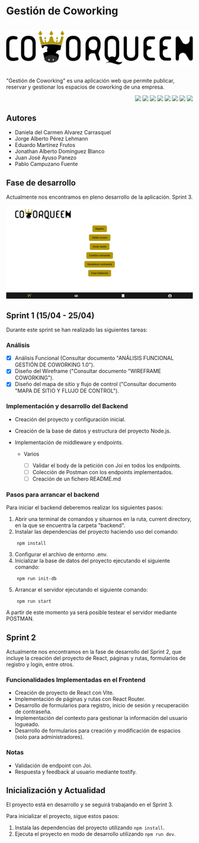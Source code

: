 # Gestión de Coworking 
<br>
<div align="center">
<img src="https://github.com/JonathanADB/Coworking/blob/test-2/frontend/src/assets/images/Logo.png">
</div>

<br>

"Gestión de Coworking" es una aplicación web que permite publicar, reservar y gestionar los espacios de coworking de una empresa.
<div align="end"> 
  <img src="https://img.shields.io/badge/React-20232A?style=for-the-badge&logo=react&logoColor=61DAFB" />
  <img src="https://img.shields.io/badge/Tailwind_CSS-38B2AC?style=for-the-badge&logo=tailwind-css&logoColor=white" />
  <img src="https://img.shields.io/badge/Vite-B73BFE?style=for-the-badge&logo=vite&logoColor=FFD62E" />
  <img src="https://img.shields.io/badge/Notion-000000?style=for-the-badge&logo=notion&logoColor=white" />
  <img src="https://img.shields.io/badge/GitHub-100000?style=for-the-badge&logo=github&logoColor=white">
  <img src="https://img.shields.io/badge/Express%20js-000000?style=for-the-badge&logo=express&logoColor=white">
  <img src="https://img.shields.io/badge/Node%20js-339933?style=for-the-badge&logo=nodedotjs&logoColor=white">
  <img src="https://img.shields.io/badge/Postman-FF6C37?style=for-the-badge&logo=Postman&logoColor=white">
</div>

## Autores

- Daniela del Carmen Alvarez Carrasquel
- Jorge Alberto Pérez Lehmann
- Eduardo Martínez Frutos
- Jonathan Alberto Domínguez Blanco
- Juan José Ayuso Panezo
- Pablo Campuzano Fuente

## Fase de desarrollo

Actualmente nos encontramos en pleno desarrollo de la aplicación. Sprint 3.

<img src="https://github.com/JonathanADB/Coworking/blob/test-2/frontend/src/assets/images/home.png">


## Sprint 1 (15/04 - 25/04)
Durante este sprint se han realizado las siguientes tareas:

### Análisis
- [x] Análisis Funcional (Consultar documento "ANÁLISIS FUNCIONAL GESTIÓN DE COWORKING 1.0").
- [x] Diseño del Wireframe ("Consultar documento "WIREFRAME COWORKING").
- [x] Diseño del mapa de sitio y flujo de control ("Consultar documento "MAPA DE SITIO Y FLUJO DE CONTROL").

### Implementación y desarrollo del Backend
- Creación del proyecto y configuración inicial.
- Creación de la base de datos y estructura del proyecto Node.js.
- Implementación de middleware y endpoints.

  - Varios

    - [ ] Validar el body de la petición con Joi en todos los endpoints.
    - [ ] Colección de Postman con los endpoints implementados.
    - [ ] Creación de un fichero README.md

### Pasos para arrancar el backend

Para iniciar el backend deberemos realizar los siguientes pasos:

1.  Abrir una terminal de comandos y situarnos en la ruta, current directory, en la que se encuentra la carpeta "backend".
2.  Instalar las dependencias del proyecto haciendo uso del comando:

```
    npm install
```

3.  Configurar el archivo de entorno .env.
4.  Inicializar la base de datos del proyecto ejecutando el siguiente comando:

```
    npm run init-db
```

5. Arrancar el servidor ejecutando el siguiente comando:

```
    npm run start
```

A partir de este momento ya será posible testear el servidor mediante POSTMAN.


## Sprint 2
Actualmente nos encontramos en la fase de desarrollo del Sprint 2, que incluye la creación del proyecto de React, páginas y rutas, formularios de registro y login, entre otros.

### Funcionalidades Implementadas en el Frontend
- Creación de proyecto de React con Vite.
- Implementación de páginas y rutas con React Router.
- Desarrollo de formularios para registro, inicio de sesión y recuperación de contraseña.
- Implementación del contexto para gestionar la información del usuario logueado.
- Desarrollo de formularios para creación y modificación de espacios (solo para administradores).

### Notas
- Validación de endpoint con Joi.
- Respuesta y feedback al usuario mediante tostify.

## Inicialización y Actualidad
El proyecto está en desarrollo y se seguirá trabajando en el Sprint 3.

Para inicializar el proyecto, sigue estos pasos:
1. Instala las dependencias del proyecto utilizando `npm install`.
2. Ejecuta el proyecto en modo de desarrollo utilizando `npm run dev`.
